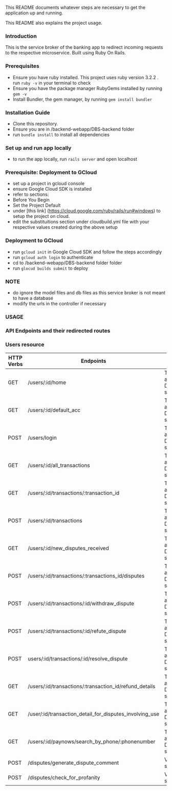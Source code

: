 
This README documents whatever steps are necessary to get the
application up and running.

This README also explains the project usage.

### Introduction
This is the service broker of the banking app to redirect incoming requests to the respective microservice. Built using Ruby On Rails.

### Prerequisites
* Ensure you have ruby installed. This project uses ruby version 3.2.2 . run `ruby -v` in your terminal to check
* Ensure you have the package manager RubyGems installed by running `gem -v`
* Install Bundler, the gem manager, by running `gem install bundler`

  

### Installation Guide
* Clone this repository.
* Ensure you are in /backend-webapp/DBS-backend folder
* run `bundle install` to install all dependencies

### Set up and run app locally
* to run the app locally, run `rails server` and open localhost

### Prerequisite: Deployment to GCloud
* set up a project in gcloud console
* ensure Google Cloud SDK is installed
* refer to sections:
* Before You Begin
* Set the Project Default
* under [this link] (https://cloud.google.com/ruby/rails/run#windows) to setup the project on cloud.
* edit the substituitions section under cloudbuild.yml file with your respective values created during the above setup

### Deployment to GCloud
* run `gcloud init` in Google Cloud  SDK and follow the steps accordingly
* run `gcloud auth login` to authenticate
* cd to  /backend-webapp/DBS-backend folder folder
* run `glocud builds submit` to deploy

### NOTE
* do ignore the model files and db files as this service broker is not meant to have a database
* modify the urls in the controller if necessary

### USAGE
### API Endpoints and their redirected routes

### Users resource
| HTTP Verbs | Endpoints | service | url endpoint of service
|--- | --- | --- |--- |
| GET | /users/:id/home | Transaction and Disputes service | /users/:id/home |
| GET | /users/:id/default_acc | Transaction and Disputes service | /users/:id/default-account |
| POST | /users/login | Transaction and Disputes service | /users/login |
| GET | /users/:id/all_transactions | Transaction and Disputes service | /users/:id/transactions/all-transactions-7-days |
| GET | /users/:id/transactions/:transaction_id | Transaction and Disputes service | /users/:id/transactions/:transaction_id |
| POST | /users/:id/transactions  | Transaction and Disputes service | /users/:id/ transactions  |
| GET | /users/:id/new_disputes_received | Transaction and Disputes service | users/:id/disputes/number-disputes-filed |
| POST | /users/:id/transactions/:transactions_id/disputes  | Transaction and Disputes service | /users/:id/transactions/:transactions_id/disputes  |
| POST | /users/:id/transactions/:id/withdraw_dispute | Transaction and Disputes service | /users/:id/transactions/:id/dispute/status |
| POST | /users/:id/transactions/:id/refute_dispute | Transaction and Disputes service | /users/:id/transactions/:id/dispute/status |
| POST | users/:id/transactions/:id/resolve_dispute | Transaction and Disputes service | /users/:id/transactions/:id/dispute/status |
| GET | /users/:id/transactions/:transaction_id/refund_details | Transaction and Disputes service | /users/:id/transactions/:id/dispute/refund-details |
| GET | /user/:id/transaction_detail_for_disputes_involving_use | Transaction and Disputes service | /user/:id/disputes/disputes-with-transaction-details |
| GET | /users/:id/paynows/search_by_phone/:phonenumber | Transaction and Disputes service | /users/:id/paynows/details/:phonenumber |
| POST | /disputes/generate_dispute_comment | VertexAI service | /generate_text |
| POST | /disputes/check_for_profanity | VertexAI service | /generate_text |
